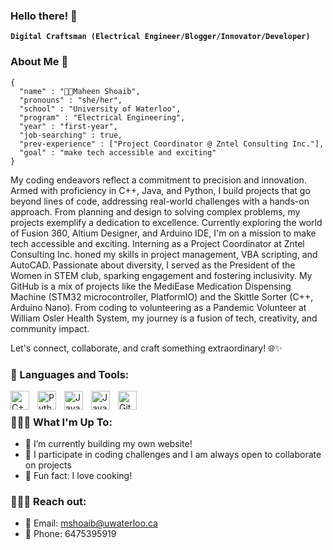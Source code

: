### Hello there! 👋


**`Digital Craftsman (Electrical Engineer/Blogger/Innovator/Developer)`**

### About Me 🚀
```
{
  "name" : "🌌💡Maheen Shoaib",
  "pronouns" : "she/her",
  "school" : "University of Waterloo",
  "program" : "Electrical Engineering",
  "year" : "first-year",
  "job-searching" : true,
  "prev-experience" : ["Project Coordinator @ Zntel Consulting Inc."],
  "goal" : "make tech accessible and exciting"
}
```

My coding endeavors reflect a commitment to precision and innovation. Armed with proficiency in C++, Java, and Python, I build projects that go beyond lines of code, addressing real-world challenges with a hands-on approach. From planning and design to solving complex problems, my projects exemplify a dedication to excellence. Currently exploring the world of Fusion 360, Altium Designer, and Arduino IDE, I'm on a mission to make tech accessible and exciting. Interning as a Project Coordinator at Zntel Consulting Inc. honed my skills in project management, VBA scripting, and AutoCAD. Passionate about diversity, I served as the President of the Women in STEM club, sparking engagement and fostering inclusivity. My GitHub is a mix of projects like the MediEase Medication Dispensing Machine (STM32 microcontroller, PlatformIO) and the Skittle Sorter (C++, Arduino Nano). From coding to volunteering as a Pandemic Volunteer at William Osler Health System, my journey is a fusion of tech, creativity, and community impact.

Let's connect, collaborate, and craft something extraordinary! 🌐✨

### 🧰 Languages and Tools:

<img align="left" alt="C++" width="30px" style="padding-right:10px;" src="https://cdn.jsdelivr.net/gh/devicons/devicon/icons/cplusplus/cplusplus-line.svg" />
<img align="left" alt="Python" width="30px" style="padding-right:10px;" src="https://cdn.jsdelivr.net/gh/devicons/devicon/icons/python/python-plain.svg" />
<img align="left" alt="Java" width="30px" style="padding-right:10px;" src="https://cdn.jsdelivr.net/gh/devicons/devicon/icons/java/java-original.svg"/>
<img align="left" alt="JavaScript" width="30px" style="padding-right:10px;" src="https://cdn.jsdelivr.net/gh/devicons/devicon/icons/javascript/javascript-plain.svg" />
<img align="left" alt="GitHub" width="30px" style="padding-right:10px;" src="https://cdn.jsdelivr.net/gh/devicons/devicon/icons/github/github-original.svg" />
<br />


### 👩‍💻✨ What I'm Up To:
- 🌱 I’m currently building my own website!
- 👯 I participate in coding challenges and I am always open to collaborate on projects
- 🍣 Fun fact: I love cooking!

### 📧🤝🌐 Reach out:

- 📧 Email: mshoaib@uwaterloo.ca
- 📱 Phone: 6475395919
